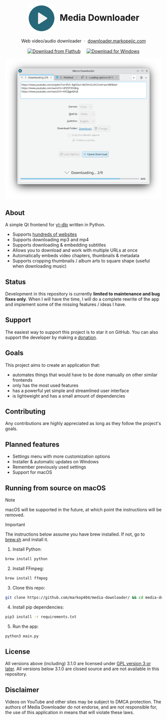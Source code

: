 <div align="center">
  <h1>
      <img height="90" src="./icons/icon.png" align="center"> &nbsp;Media Downloader
  </h1>
  <p>
    Web video/audio downloader &nbsp;·&nbsp; <a href="https://downloader.markopejic.com/">downloader.markopejic.com</a>
  </p>
  <p>
    <a href="https://flathub.org/apps/com.markopejic.downloader"><img width="140" align="center" alt="Download from Flathub" src="https://flathub.org/api/badge?locale=en"></a>
    &nbsp; &nbsp;
    <a href="https://github.com/markop404/media-downloader/releases/latest"><img width="130" align="center" alt="Download for Windows" src="https://upload.wikimedia.org/wikipedia/commons/e/e2/Windows_logo_and_wordmark_-_2021.svg"></a>
  </p>
  <img src="screenshots/kde-plasma-light.png" width="600px">
  <br>
</div>

## About

A simple Qt frontend for [yt-dlp](https://github.com/yt-dlp/yt-dlp) written in Python.

- Supports [hundreds of websites](https://github.com/yt-dlp/yt-dlp/blob/master/supportedsites.md)
- Supports downloading mp3 and mp4
- Supports downloading & embedding subtitles
- Allows you to download and work with multiple URLs at once
- Automatically embeds video chapters, thumbnails & metadata
- Supports cropping thumbnails / album arts to square shape (useful when downloading music)

## Status

Development in this repository is currently **limited to maintenance and bug fixes only**. When I will have the time, I will do a complete rewrite of the app and implement some of the missing features / ideas I have.

## Support

The easiest way to support this project is to star it on GitHub. You can also support the developer by making a [donation](https://downloader.markopejic.com/donate).

## Goals

This project aims to create an application that:

- automates things that would have to be done manually on other similar frontends
- only has the most used features
- has a powerful yet simple and streamlined user interface
- is lightweight and has a small amount of dependencies

## Contributing

Any contributions are highly appreciated as long as they follow the project's goals.

## Planned features

- Settings menu with more customization options
- Installer & automatic updates on Windows
- Remember previously used settings
- Support for macOS

## Running from source on macOS

> [!NOTE]
> macOS will be supported in the future, at which point the instructions will be removed.

> [!IMPORTANT]
> The instructions below assume you have brew installed. If not, go to [brew.sh](https://brew.sh/) and install it.

1. Install Python:

```bash
brew install python
```

2. Install FFmpeg:

```bash
brew install ffmpeg
```

3. Clone this repo:

```bash
git clone https://github.com/markop404/media-downloader/ && cd media-downloader
```

4. Install pip dependencies:

```bash
pip3 install -r requirements.txt
```

5. Run the app:

```bash
python3 main.py
```

## License

All versions above (including) 3.1.0 are licensed under [GPL version 3 or later](https://www.gnu.org/licenses/gpl-3.0.html). All versions below 3.1.0 are closed source and are not available in this repository.

## Disclaimer

Videos on YouTube and other sites may be subject to DMCA protection. The authors of Media Downloader do not endorse, and are not responsible for, the use of this application in means that will violate these laws.
